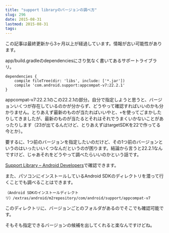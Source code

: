 ```yaml
---
title: "support libraryのバージョンの調べ方"
slug: 296
date: 2015-08-31
lastmod: 2015-08-31
tags: 
---
```


<div id="wppda_alert">この記事は最終更新から3ヶ月以上が経過しています。情報が古い可能性があります。</div><p>app/build.gradleのdependenciesにさり気なく書いてあるサポートライブラリ。</p>
<pre><code>dependencies {
    compile fileTree(dir: 'libs', include: ['*.jar'])
    compile 'com.android.support:appcompat-v7:22.2.1'
}
</code></pre>
<p>appcompat-v7:22.2.1のこの22.2.1の部分。自分で指定しようと思うと、バージョンいくつが存在しているのかが分からず、どうやって確認すればいいのかも分かりません。とりあえず最新のものが当たればいいやと、<code>+</code>を使ってごまかしたりしてきましたが、最新のものが当たるとそれはそれでうまくいかないことがあったりします（23が出てるんだけど、とりあえずはtargetSDKを22で作ってる今とか）。</p>
<p>要するに、1つ前のバージョンを指定したいのだけど、その1つ前のバージョンというのはいったいいくつなんだというのが困ります。結論から言うと22.2.1なんですけど、じゃあそれをどうやって調べたらいいのかという話です。</p>
<p><a href="http://developer.android.com/tools/support-library/index.html">Support Library &#8211; Android Developers</a>で確認できます。</p>
<p>また、パソコンにインストールしているAndroid SDKのディレクトリを潜って行くことでも調べることはできます。</p>
<pre><code>（Android SDKのインストールディレクトリ）/extras/android/m2repository/com/android/support/appcompat-v7
</code></pre>
<p>このディレクトリに、バージョンごとのフォルダがあるのでそこでも確認可能です。</p>
<p>そもそも指定できるバージョンの候補を出してくれると楽なんですけどね。</p>

  